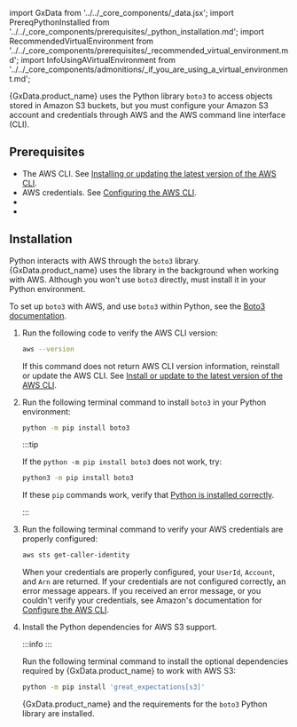 import GxData from '../../_core_components/_data.jsx';
import PrereqPythonInstalled from '../../_core_components/prerequisites/_python_installation.md';
import RecommendedVirtualEnvironment from '../../_core_components/prerequisites/_recommended_virtual_environment.md';
import InfoUsingAVirtualEnvironment from '../../_core_components/admonitions/_if_you_are_using_a_virtual_environment.md';

{GxData.product_name} uses the Python library `boto3` to access objects stored in Amazon S3 buckets, but you must configure your Amazon S3 account and credentials through AWS and the AWS command line interface (CLI).

## Prerequisites

- The AWS CLI. See [Installing or updating the latest version of the AWS CLI](https://docs.aws.amazon.com/cli/latest/userguide/getting-started-install.html).
- AWS credentials. See [Configuring the AWS CLI](https://docs.aws.amazon.com/cli/latest/userguide/cli-chap-configure.html).
- <PrereqPythonInstalled/>
- <RecommendedVirtualEnvironment/>

## Installation

Python interacts with AWS through the `boto3` library. {GxData.product_name} uses the library in the background when working with AWS. Although you won't use `boto3` directly, must install it in your Python environment.

To set up `boto3` with AWS, and use `boto3` within Python, see the [Boto3 documentation](https://boto3.amazonaws.com/v1/documentation/api/latest/index.html).

1. Run the following code to verify the AWS CLI version:

   ```bash title="Terminal input"
   aws --version
   ```

   If this command does not return AWS CLI version information, reinstall or update the AWS CLI.  See [Install or update to the latest version of the AWS CLI](https://docs.aws.amazon.com/cli/latest/userguide/getting-started-install.html).

2. Run the following terminal command to install `boto3` in your Python environment:

   ```bash title="Terminal input"
   python -m pip install boto3
   ```

   :::tip

   If the `python -m pip install boto3` does not work, try:

   ```bash title="Terminal input"
   python3 -m pip install boto3
   ```
   
   If these `pip` commands work, verify that [Python is installed correctly](core/set_up_a_gx_environment/install_gx.md).

   :::

3. Run the following terminal command to verify your AWS credentials are properly configured:

   ```bash title="Terminal input"
   aws sts get-caller-identity
   ```

   When your credentials are properly configured, your `UserId`, `Account`, and `Arn` are returned. If your credentials are not configured correctly, an error message appears. If you received an error message, or you couldn't verify your credentials, see Amazon's documentation for [Configure the AWS CLI](https://docs.aws.amazon.com/cli/latest/userguide/cli-chap-configure.html).
  
4. Install the Python dependencies for AWS S3 support.

   :::info
   <InfoUsingAVirtualEnvironment/>
   :::

   Run the following terminal command to install the optional dependencies required by {GxData.product_name} to work with AWS S3:

   ```bash title="Terminal input"
   python -m pip install 'great_expectations[s3]'
   ```

   {GxData.product_name} and the requirements for the `boto3` Python library are installed.
